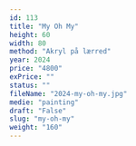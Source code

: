 ```yaml
---
id: 113
title: "My Oh My"
height: 60
width: 80
method: "Akryl på lærred"
year: 2024
price: "4800"
exPrice: ""
status: ""
fileName: "2024-my-oh-my.jpg"
medie: "painting"
draft: "False"
slug: "my-oh-my"
weight: "160"
---
```

